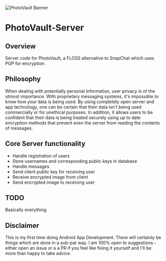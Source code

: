 ![PhotoVault Banner](https://i.imgur.com/kNdO8jx.png)
# PhotoVault-Server
## Overview
Server code for PhotoVault, a FLOSS alternative to SnapChat which uses PGP for encryption.
## Philosophy
When dealing with potentially personal information, user privacy is of the utmost importance. With proprietary messaging systems, it's impossible to know how your data is being used. By using completely open server and app technology, one can be certain that their data isn't being used commercially or for unethical purposes. In addition, it allows users to be confident that their data is being treated securely using up to date encryption methods that prevent even the server from reading the contents of messages.
## Core Server functionality
* Handle registration of users
* Store usernames and corresponding public keys in database
* Handle messages
 * Send client public key for receiving user
 * Receive encrypted image from client
 * Send encrypted image to receiving user

## TODO
Basically everything
## Disclaimer
This is my first time doing Android App Development. There will certainly be things which are done in a sub-par way. I am 100% open to suggestions - either open an issue or a a PR if you feel like fixing it yourself and I'll be more than happy to take advice.
